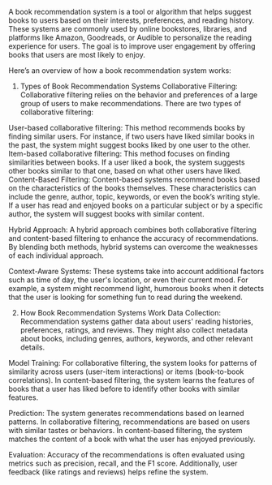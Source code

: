 A book recommendation system is a tool or algorithm that helps suggest books to users based on their interests, preferences, and reading history. These systems are commonly used by online bookstores, libraries, and platforms like Amazon, Goodreads, or Audible to personalize the reading experience for users. The goal is to improve user engagement by offering books that users are most likely to enjoy.

Here’s an overview of how a book recommendation system works:

1. Types of Book Recommendation Systems
Collaborative Filtering: Collaborative filtering relies on the behavior and preferences of a large group of users to make recommendations. There are two types of collaborative filtering:

User-based collaborative filtering: This method recommends books by finding similar users. For instance, if two users have liked similar books in the past, the system might suggest books liked by one user to the other.
Item-based collaborative filtering: This method focuses on finding similarities between books. If a user liked a book, the system suggests other books similar to that one, based on what other users have liked.
Content-Based Filtering: Content-based systems recommend books based on the characteristics of the books themselves. These characteristics can include the genre, author, topic, keywords, or even the book’s writing style. If a user has read and enjoyed books on a particular subject or by a specific author, the system will suggest books with similar content.

Hybrid Approach: A hybrid approach combines both collaborative filtering and content-based filtering to enhance the accuracy of recommendations. By blending both methods, hybrid systems can overcome the weaknesses of each individual approach.

Context-Aware Systems: These systems take into account additional factors such as time of day, the user's location, or even their current mood. For example, a system might recommend light, humorous books when it detects that the user is looking for something fun to read during the weekend.

2. How Book Recommendation Systems Work
Data Collection: Recommendation systems gather data about users' reading histories, preferences, ratings, and reviews. They might also collect metadata about books, including genres, authors, keywords, and other relevant details.

Model Training: For collaborative filtering, the system looks for patterns of similarity across users (user-item interactions) or items (book-to-book correlations). In content-based filtering, the system learns the features of books that a user has liked before to identify other books with similar features.

Prediction: The system generates recommendations based on learned patterns. In collaborative filtering, recommendations are based on users with similar tastes or behaviors. In content-based filtering, the system matches the content of a book with what the user has enjoyed previously.

Evaluation: Accuracy of the recommendations is often evaluated using metrics such as precision, recall, and the F1 score. Additionally, user feedback (like ratings and reviews) helps refine the system.

